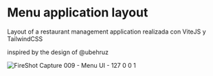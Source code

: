 # Menu application layout

Layout of a restaurant management application realizada con ViteJS y TailwindCSS

inspired by the design of @ubehruz

![FireShot Capture 009 - Menu UI - 127 0 0 1](https://user-images.githubusercontent.com/76951600/192342650-fe10f317-4b34-4e77-8d02-07f8b6132072.png)
